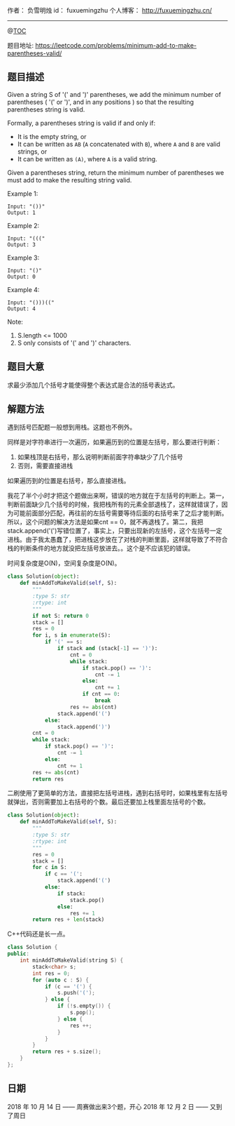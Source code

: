 
作者： 负雪明烛
id：	fuxuemingzhu
个人博客：	http://fuxuemingzhu.cn/

---
@[TOC](目录)


题目地址: https://leetcode.com/problems/minimum-add-to-make-parentheses-valid/

## 题目描述

Given a string S of '(' and ')' parentheses, we add the minimum number of parentheses ( '(' or ')', and in any positions ) so that the resulting parentheses string is valid.

Formally, a parentheses string is valid if and only if:

- It is the empty string, or
- It can be written as ``AB`` (``A`` concatenated with ``B``), where ``A`` and ``B`` are valid strings, or
- It can be written as ``(A)``, where ``A`` is a valid string.

Given a parentheses string, return the minimum number of parentheses we must add to make the resulting string valid.


Example 1:

    Input: "())"
    Output: 1

Example 2:

    Input: "((("
    Output: 3

Example 3:

    Input: "()"
    Output: 0

Example 4:

    Input: "()))(("
    Output: 4
 

Note:

1. S.length <= 1000
1. S only consists of '(' and ')' characters.


## 题目大意

求最少添加几个括号才能使得整个表达式是合法的括号表达式。

## 解题方法

遇到括号匹配题一般想到用栈。这题也不例外。

同样是对字符串进行一次遍历，如果遍历到的位置是左括号，那么要进行判断：

1. 如果栈顶是右括号，那么说明判断前面字符串缺少了几个括号
2. 否则，需要直接进栈

如果遍历到的位置是右括号，那么直接进栈。

我花了半个小时才把这个题做出来啊，错误的地方就在于左括号的判断上。第一，判断前面缺少几个括号的时候，我把栈所有的元素全部退栈了，这样就错误了，因为可能前面部分匹配，再往前的左括号需要等待后面的右括号来了之后才能判断。所以，这个问题的解决方法是如果cnt == 0，就不再退栈了。第二，我把stack.append('(')写错位置了，事实上，只要出现新的左括号，这个左括号一定进栈。由于我太愚蠢了，把进栈这步放在了对栈的判断里面，这样就导致了不符合栈的判断条件的地方就没把左括号放进去。。这个是不应该犯的错误。

时间复杂度是O(N)，空间复杂度是O(N)。

```python
class Solution(object):
    def minAddToMakeValid(self, S):
        """
        :type S: str
        :rtype: int
        """
        if not S: return 0
        stack = []
        res = 0
        for i, s in enumerate(S):
            if '(' == s:
                if stack and (stack[-1] == ')'):
                    cnt = 0
                    while stack:
                        if stack.pop() == ')':
                            cnt -= 1
                        else:
                            cnt += 1
                        if cnt == 0:
                            break
                    res += abs(cnt)
                stack.append('(')
            else:
                stack.append(')')
        cnt = 0
        while stack:
            if stack.pop() == ')':
                cnt -= 1
            else:
                cnt += 1
        res += abs(cnt)
        return res
```

二刷使用了更简单的方法，直接把左括号进栈，遇到右括号时，如果栈里有左括号就弹出，否则需要加上右括号的个数。最后还要加上栈里面左括号的个数。

```python
class Solution(object):
    def minAddToMakeValid(self, S):
        """
        :type S: str
        :rtype: int
        """
        res = 0
        stack = []
        for c in S:
            if c == '(':
                stack.append('(')
            else:
                if stack:
                    stack.pop()
                else:
                    res += 1
        return res + len(stack)
```

C++代码还是长一点。

```cpp
class Solution {
public:
    int minAddToMakeValid(string S) {
        stack<char> s;
        int res = 0;
        for (auto c : S) {
            if (c == '(') {
                s.push('(');
            } else {
                if (!s.empty()) {
                    s.pop();
                } else {
                    res ++;
                }
            }
        }
        return res + s.size();
    }
};
```

## 日期

2018 年 10 月 14 日 —— 周赛做出来3个题，开心
2018 年 12 月 2 日 —— 又到了周日
